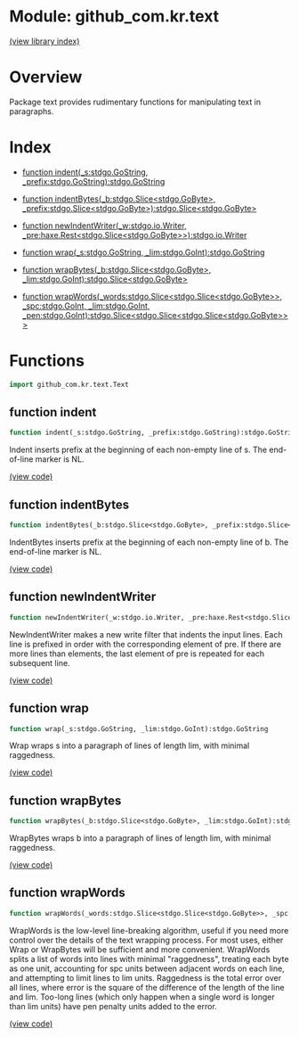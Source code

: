 # Module: github\_com.kr.text


[(view library index)](../../../golibs.md)


# Overview


Package text provides rudimentary functions for manipulating text in paragraphs. 


# Index


- [function indent\(\_s:stdgo.GoString, \_prefix:stdgo.GoString\):stdgo.GoString](<#function-indent>)

- [function indentBytes\(\_b:stdgo.Slice\<stdgo.GoByte\>, \_prefix:stdgo.Slice\<stdgo.GoByte\>\):stdgo.Slice\<stdgo.GoByte\>](<#function-indentbytes>)

- [function newIndentWriter\(\_w:stdgo.io.Writer, \_pre:haxe.Rest\<stdgo.Slice\<stdgo.GoByte\>\>\):stdgo.io.Writer](<#function-newindentwriter>)

- [function wrap\(\_s:stdgo.GoString, \_lim:stdgo.GoInt\):stdgo.GoString](<#function-wrap>)

- [function wrapBytes\(\_b:stdgo.Slice\<stdgo.GoByte\>, \_lim:stdgo.GoInt\):stdgo.Slice\<stdgo.GoByte\>](<#function-wrapbytes>)

- [function wrapWords\(\_words:stdgo.Slice\<stdgo.Slice\<stdgo.GoByte\>\>, \_spc:stdgo.GoInt, \_lim:stdgo.GoInt, \_pen:stdgo.GoInt\):stdgo.Slice\<stdgo.Slice\<stdgo.Slice\<stdgo.GoByte\>\>\>](<#function-wrapwords>)

# Functions


```haxe
import github_com.kr.text.Text
```


## function indent


```haxe
function indent(_s:stdgo.GoString, _prefix:stdgo.GoString):stdgo.GoString
```


Indent inserts prefix at the beginning of each non\-empty line of s. The end\-of\-line marker is NL. 


[\(view code\)](<./Text.hx#L58>)


## function indentBytes


```haxe
function indentBytes(_b:stdgo.Slice<stdgo.GoByte>, _prefix:stdgo.Slice<stdgo.GoByte>):stdgo.Slice<stdgo.GoByte>
```


IndentBytes inserts prefix at the beginning of each non\-empty line of b. The end\-of\-line marker is NL. 


[\(view code\)](<./Text.hx#L66>)


## function newIndentWriter


```haxe
function newIndentWriter(_w:stdgo.io.Writer, _pre:haxe.Rest<stdgo.Slice<stdgo.GoByte>>):stdgo.io.Writer
```


NewIndentWriter makes a new write filter that indents the input lines. Each line is prefixed in order with the corresponding element of pre. If there are more lines than elements, the last element of pre is repeated for each subsequent line. 


[\(view code\)](<./Text.hx#L85>)


## function wrap


```haxe
function wrap(_s:stdgo.GoString, _lim:stdgo.GoInt):stdgo.GoString
```


Wrap wraps s into a paragraph of lines of length lim, with minimal raggedness. 


[\(view code\)](<./Text.hx#L94>)


## function wrapBytes


```haxe
function wrapBytes(_b:stdgo.Slice<stdgo.GoByte>, _lim:stdgo.GoInt):stdgo.Slice<stdgo.GoByte>
```


WrapBytes wraps b into a paragraph of lines of length lim, with minimal raggedness. 


[\(view code\)](<./Text.hx#L102>)


## function wrapWords


```haxe
function wrapWords(_words:stdgo.Slice<stdgo.Slice<stdgo.GoByte>>, _spc:stdgo.GoInt, _lim:stdgo.GoInt, _pen:stdgo.GoInt):stdgo.Slice<stdgo.Slice<stdgo.Slice<stdgo.GoByte>>>
```


WrapWords is the low\-level line\-breaking algorithm, useful if you need more control over the details of the text wrapping process. For most uses, either Wrap or WrapBytes will be sufficient and more convenient.  WrapWords splits a list of words into lines with minimal "raggedness", treating each byte as one unit, accounting for spc units between adjacent words on each line, and attempting to limit lines to lim units. Raggedness is the total error over all lines, where error is the square of the difference of the length of the line and lim. Too\-long lines \(which only happen when a single word is longer than lim units\) have pen penalty units added to the error. 


[\(view code\)](<./Text.hx#L124>)


